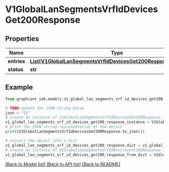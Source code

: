 # V1GlobalLanSegmentsVrfIdDevicesGet200Response


## Properties

Name | Type | Description | Notes
------------ | ------------- | ------------- | -------------
**entries** | [**List[V1GlobalLanSegmentsVrfIdDevicesGet200ResponseEntriesInner]**](V1GlobalLanSegmentsVrfIdDevicesGet200ResponseEntriesInner.md) |  | [optional] 
**status** | **str** |  | [optional] 

## Example

```python
from graphiant_sdk.models.v1_global_lan_segments_vrf_id_devices_get200_response import V1GlobalLanSegmentsVrfIdDevicesGet200Response

# TODO update the JSON string below
json = "{}"
# create an instance of V1GlobalLanSegmentsVrfIdDevicesGet200Response from a JSON string
v1_global_lan_segments_vrf_id_devices_get200_response_instance = V1GlobalLanSegmentsVrfIdDevicesGet200Response.from_json(json)
# print the JSON string representation of the object
print(V1GlobalLanSegmentsVrfIdDevicesGet200Response.to_json())

# convert the object into a dict
v1_global_lan_segments_vrf_id_devices_get200_response_dict = v1_global_lan_segments_vrf_id_devices_get200_response_instance.to_dict()
# create an instance of V1GlobalLanSegmentsVrfIdDevicesGet200Response from a dict
v1_global_lan_segments_vrf_id_devices_get200_response_from_dict = V1GlobalLanSegmentsVrfIdDevicesGet200Response.from_dict(v1_global_lan_segments_vrf_id_devices_get200_response_dict)
```
[[Back to Model list]](../README.md#documentation-for-models) [[Back to API list]](../README.md#documentation-for-api-endpoints) [[Back to README]](../README.md)


